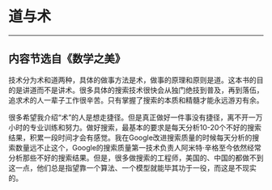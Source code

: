 # 道与术

---
内容节选自《数学之美》
---
技术分为术和道两种，具体的做事方法是术，做事的原理和原则是道。这本书的目的是讲道而不是讲术。很多具体的搜索技术很快会从独门绝技到普及，再到落伍，追求术的人一辈子工作很辛苦。只有掌握了搜索的本质和精髓才能永远游刃有余。

很多希望我介绍“术”的人是想走捷径。但是真正做好一件事没有捷径，离不开一万小时的专业训练和努力。做好搜索，最基本的要求是每天分析10-20个不好的搜索结果，积累一段时间才会有感觉。我在Google改进搜索质量的时候每天分析的搜索数量远不止这个，Google的搜索质量第一技术负责人阿米特·辛格至今依然经常分析那些不好的搜索结果。但是，很多做搜索的工程师，美国的、中国的都做不到这一点，他们总是指望靠一个算法、一个模型就能毕其功于一役，而这是不现实的。